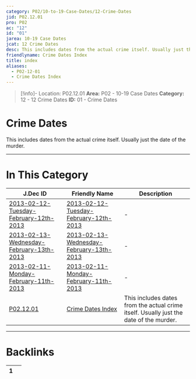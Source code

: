 ```yaml
---
category: P02/10-to-19-Case-Dates/12-Crime-Dates
jid: P02.12.01
pro: P02
ac: "12"
id: "01"
jarea: 10-19 Case Dates
jcat: 12 Crime Dates
desc: This includes dates from the actual crime itself. Usually just the date of the murder.
friendlyname: Crime Dates Index
title: index
aliases:
  - P02-12-01
  - Crime Dates Index
---
```

>[!info]- Location: P02.12.01
>**Area:** P02 - 10-19 Case Dates
>**Category:** 12 - 12 Crime Dates
>**ID:** 01 - Crime Dates

# Crime Dates

This includes dates from the actual crime itself. Usually just the date of the murder.



---
# In This Category

| J.Dec ID                                                                                                                                                  | Friendly Name                                                                                                                                             | Description                                                                            |
| --------------------------------------------------------------------------------------------------------------------------------------------------------- | --------------------------------------------------------------------------------------------------------------------------------------------------------- | -------------------------------------------------------------------------------------- |
| [2013-02-12-Tuesday-February-12th-2013](../../../hidden/2013-02-12%20Tuesday%20February%2012th%202013.md)     | [2013-02-12-Tuesday-February-12th-2013](../../../hidden/2013-02-12%20Tuesday%20February%2012th%202013.md)     | \-                                                                                     |
| [2013-02-13-Wednesday-February-13th-2013](../../../hidden/2013-02-13%20Wednesday%20February%2013th%202013.md) | [2013-02-13-Wednesday-February-13th-2013](../../../hidden/2013-02-13%20Wednesday%20February%2013th%202013.md) | \-                                                                                     |
| [2013-02-11-Monday-February-11th-2013](../../../hidden/2013-02-11%20Monday%20February%2011th%202013.md)       | [2013-02-11-Monday-February-11th-2013](../../../hidden/2013-02-11%20Monday%20February%2011th%202013.md)       | \-                                                                                     |
| [P02.12.01](index.md)                                                                 | [Crime Dates Index](index.md)                                                         | This includes dates from the actual crime itself. Usually just the date of the murder. |


---
# Backlinks
<div><table class="dataview table-view-table"><thead class="table-view-thead"><tr class="table-view-tr-header"><th class="table-view-th"><span></span><span class="dataview small-text">1</span></th><th class="table-view-th"><span></span></th></tr></thead><tbody class="table-view-tbody"></tbody></table></div>